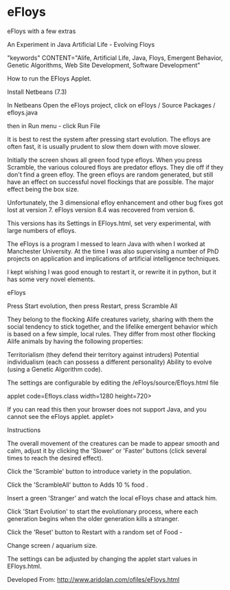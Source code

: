 eFloys
======

eFloys with a few extras

An Experiment in Java Artificial Life - Evolving Floys

"keywords" CONTENT="Alife, Artificial Life, Java, Floys, Emergent Behavior, Genetic Algorithms, Web Site Development, Software Development" 

How to run the EFloys Applet.

Install Netbeans (7.3)

In Netbeans
Open the eFloys project, click on eFloys / Source Packages / efloys.java

then in Run menu - click Run File

It is best to rest the system after pressing start evolution. The efloys are often fast, it is usually prudent to slow them down with move slower.

Initially the screen shows all green food type efloys. When you press Scramble, the various coloured floys are predator efloys. They die off if they don't find a green efloy. The green efloys are random generated, but still have an effect on successful novel flockings that are possible. The major effect being the box size.

Unfortunately, the 3 dimensional efloy enhancement and other bug fixes got lost at version 7. eFloys version 8.4 was recovered from version 6.

This versions has its Settings in EFloys.html, set very experimental, with large numbers of efloys.

The eFloys is a program I messed to learn Java with when I worked at Manchester University. At the time I was also supervising a number of PhD projects on application and implications of artificial intelligence techniques.

I kept wishing I was good enough to restart it, or rewrite it in python, but it has some very novel elements.


eFloys 

Press Start evolution, then press Restart, press Scramble All  


They belong to the flocking Alife creatures variety, sharing with them the social tendency to stick together,  and the lifelike emergent behavior which is based on a few simple, local rules. They differ from most other flocking Alife animals by having the following properties:<br>

Territorialism (they defend their territory against intruders)
Potential individualism (each can possess a different personality)
Ability to evolve  (using a Genetic Algorithm code).

The settings are configurable by editing the /eFloys/source/Efloys.html file

applet code=Efloys.class width=1280 height=720>
<PARAM NAME=MaxSpeed VALUE="4">
<PARAM NAME=BounceSpeed VALUE="2">
<PARAM NAME=ApproachAcceleration VALUE=".2">
<PARAM NAME=CenterAcceleration VALUE="2">
<PARAM NAME=DistBrotherFactor VALUE="10">
<PARAM NAME=DistStrangerFactor VALUE="10">
<PARAM NAME=DistLocalFactor VALUE="50">
<PARAM NAME=CollisionDistance VALUE="50">
<PARAM NAME=CollisionBrotherFactor VALUE="20">
<PARAM NAME=CollisionStrangerFactor VALUE="8">
<PARAM NAME=CollisionLocalFactor VALUE="30">
<PARAM NAME=color VALUE="green">
<PARAM NAME=NumberOfNeighbors VALUE="3">
<PARAM NAME=MutationFactor VALUE="2">
<PARAM NAME=CrossoverFactor VALUE="2">
<PARAM NAME=energy VALUE="10">
<PARAM NAME=safety VALUE="10">
<PARAM NAME=cooperation VALUE="10">
<PARAM NAME=EnergyFactor VALUE="2">
<PARAM NAME=SafetyFactor VALUE="2">
<PARAM NAME=CooperationFactor VALUE="2">
<PARAM NAME=SurviversFactor VALUE="1">
<PARAM NAME=PopulationSize VALUE="2010">
<PARAM NAME=FreeWillFactor VALUE="2" >
<PARAM NAME=LifeSpan VALUE="6">
If you can read this then your browser does not support Java, and you cannot see the eFloys applet.
applet>

Instructions

The overall movement of the creatures can be made to appear smooth and calm, adjust it by clicking the 'Slower' or 'Faster' buttons (click several times to reach the desired effect). 

Click the 'Scramble' button to introduce variety in the population.

Click the 'ScrambleAll' button to Adds 10 % food .  

Insert a green 'Stranger' and watch the local eFloys chase and attack him. 

Click 'Start Evolution' to start the evolutionary process, where each generation begins when the older generation kills a stranger. 

Click the 'Reset' button to Restart with a random set of Food - 

Change screen / aquarium size.

The settings can be adjusted by changing the applet start values in EFloys.html.

Developed From:
http://www.aridolan.com/ofiles/eFloys.html
